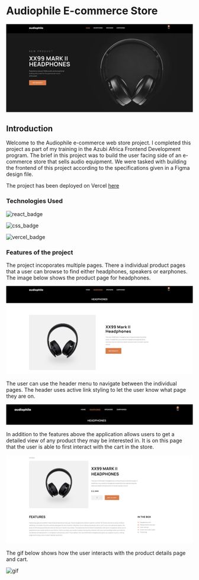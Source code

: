 # Audiophile E-commerce Store

![homepage_hero](public/readme_files/home_hero.png)

## Introduction

Welcome to the Audiophile e-commerce web store project. I completed this project as part of my training in the Azubi Africa Frontend Development program. The brief in this project was to build the user facing side of an e-commerce store that sells audio equipment. We were tasked with building the frontend of this project according to the specifications given in a Figma design file.

The project has been deployed on Vercel [here](https://audiophile-ecommerce-project-delta.vercel.app/)

### Technologies Used

![react_badge](https://img.shields.io/badge/React-20232A?style=for-the-badge&logo=react&logoColor=61DAFB)

![css_badge](https://img.shields.io/badge/CSS-239120?&style=for-the-badge&logo=css3&logoColor=white)

![vercel_badge](https://img.shields.io/badge/Vercel-000000?style=for-the-badge&logo=vercel&logoColor=white)

### Features of the project

The project incoporates multiple pages. There a individual product pages that a user can browse to find either headphones, speakers or earphones. The image below shows the product page for headphones.

![headphones_page](public/readme_files/headphones_page.png)

The user can use the header menu to navigate between the individual pages. The header uses active link styling to let the user know what page they are on. 

![header_menu](public/readme_files/header_menu.png)

In addition to the features above the application allows users to get a detailed view of any product they may be interested in. It is on this page that the user is able to first interact with the cart in the store.

![product_details_page](public/readme_files/product_details_page.png)

The gif below shows how the user interacts with the product details page and cart.

![gif](https://giphy.com/embed/ohgb1AaOYN30iFP7vl)


